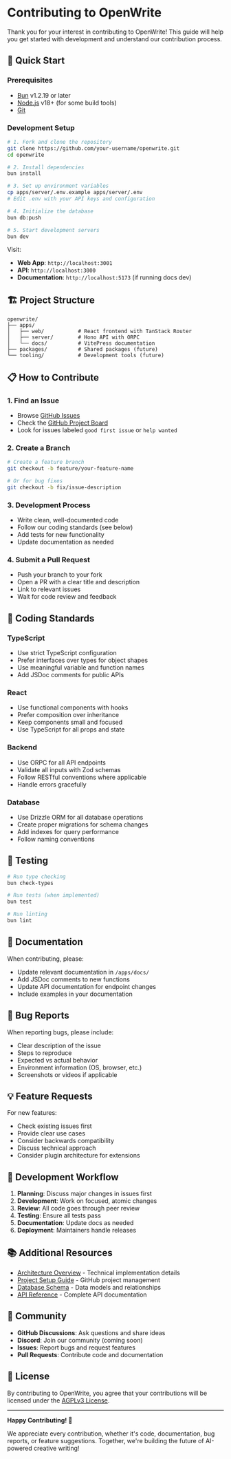 # Contributing to OpenWrite

Thank you for your interest in contributing to OpenWrite! This guide will help you get started with development and understand our contribution process.

## 🚀 Quick Start

### Prerequisites
- [Bun](https://bun.sh/) v1.2.19 or later
- [Node.js](https://nodejs.org/) v18+ (for some build tools)
- [Git](https://git-scm.com/)

### Development Setup

```bash
# 1. Fork and clone the repository
git clone https://github.com/your-username/openwrite.git
cd openwrite

# 2. Install dependencies
bun install

# 3. Set up environment variables
cp apps/server/.env.example apps/server/.env
# Edit .env with your API keys and configuration

# 4. Initialize the database
bun db:push

# 5. Start development servers
bun dev
```

Visit:
- **Web App**: `http://localhost:3001`
- **API**: `http://localhost:3000`  
- **Documentation**: `http://localhost:5173` (if running docs dev)

## 🏗️ Project Structure

```
openwrite/
├── apps/
│   ├── web/           # React frontend with TanStack Router
│   ├── server/        # Hono API with ORPC
│   └── docs/          # VitePress documentation
├── packages/          # Shared packages (future)
└── tooling/           # Development tools (future)
```

## 📋 How to Contribute

### 1. **Find an Issue**
- Browse [GitHub Issues](https://github.com/ilrein/openwrite/issues)
- Check the [GitHub Project Board](https://github.com/users/ilrein/projects/2)
- Look for issues labeled `good first issue` or `help wanted`

### 2. **Create a Branch**
```bash
# Create a feature branch
git checkout -b feature/your-feature-name

# Or for bug fixes
git checkout -b fix/issue-description
```

### 3. **Development Process**
- Write clean, well-documented code
- Follow our coding standards (see below)
- Add tests for new functionality
- Update documentation as needed

### 4. **Submit a Pull Request**
- Push your branch to your fork
- Open a PR with a clear title and description
- Link to relevant issues
- Wait for code review and feedback

## 🎨 Coding Standards

### TypeScript
- Use strict TypeScript configuration
- Prefer interfaces over types for object shapes
- Use meaningful variable and function names
- Add JSDoc comments for public APIs

### React
- Use functional components with hooks
- Prefer composition over inheritance
- Keep components small and focused
- Use TypeScript for all props and state

### Backend
- Use ORPC for all API endpoints
- Validate all inputs with Zod schemas
- Follow RESTful conventions where applicable
- Handle errors gracefully

### Database
- Use Drizzle ORM for all database operations
- Create proper migrations for schema changes
- Add indexes for query performance
- Follow naming conventions

## 🧪 Testing

```bash
# Run type checking
bun check-types

# Run tests (when implemented)
bun test

# Run linting
bun lint
```

## 📖 Documentation

When contributing, please:
- Update relevant documentation in `/apps/docs/`
- Add JSDoc comments to new functions
- Update API documentation for endpoint changes
- Include examples in your documentation

## 🐛 Bug Reports

When reporting bugs, please include:
- Clear description of the issue
- Steps to reproduce
- Expected vs actual behavior
- Environment information (OS, browser, etc.)
- Screenshots or videos if applicable

## 💡 Feature Requests

For new features:
- Check existing issues first
- Provide clear use cases
- Consider backwards compatibility
- Discuss technical approach
- Consider plugin architecture for extensions

## 🔄 Development Workflow

1. **Planning**: Discuss major changes in issues first
2. **Development**: Work on focused, atomic changes
3. **Review**: All code goes through peer review
4. **Testing**: Ensure all tests pass
5. **Documentation**: Update docs as needed
6. **Deployment**: Maintainers handle releases

## 📚 Additional Resources

- [Architecture Overview](./architecture.md) - Technical implementation details
- [Project Setup Guide](./project-setup.md) - GitHub project management
- [Database Schema](./database.md) - Data models and relationships
- [API Reference](/api/) - Complete API documentation

## 🤝 Community

- **GitHub Discussions**: Ask questions and share ideas
- **Discord**: Join our community (coming soon)
- **Issues**: Report bugs and request features
- **Pull Requests**: Contribute code and documentation

## 📝 License

By contributing to OpenWrite, you agree that your contributions will be licensed under the [AGPLv3 License](https://github.com/ilrein/openwrite/blob/main/LICENSE).

---

**Happy Contributing! 🎉**

We appreciate every contribution, whether it's code, documentation, bug reports, or feature suggestions. Together, we're building the future of AI-powered creative writing!